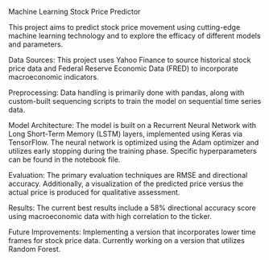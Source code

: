 Machine Learning Stock Price Predictor

This project aims to predict stock price movement using cutting-edge machine learning technology and to explore the efficacy of different models and parameters.

Data Sources:
This project uses Yahoo Finance to source historical stock price data and Federal Reserve Economic Data (FRED) to incorporate macroeconomic indicators.

Preprocessing:
Data handling is primarily done with pandas, along with custom-built sequencing scripts to train the model on sequential time series data.

Model Architecture:
The model is built on a Recurrent Neural Network with Long Short-Term Memory (LSTM) layers, implemented using Keras via TensorFlow. The neural network is optimized using the Adam optimizer and utilizes early stopping during the training phase. Specific hyperparameters can be found in the notebook file.

Evaluation:
The primary evaluation techniques are RMSE and directional accuracy. Additionally, a visualization of the predicted price versus the actual price is produced for qualitative assessment.

Results:
The current best results include a 58% directional accuracy score using macroeconomic data with high correlation to the ticker.

Future Improvements:
Implementing a version that incorporates lower time frames for stock price data. Currently working on a version that utilizes Random Forest.

